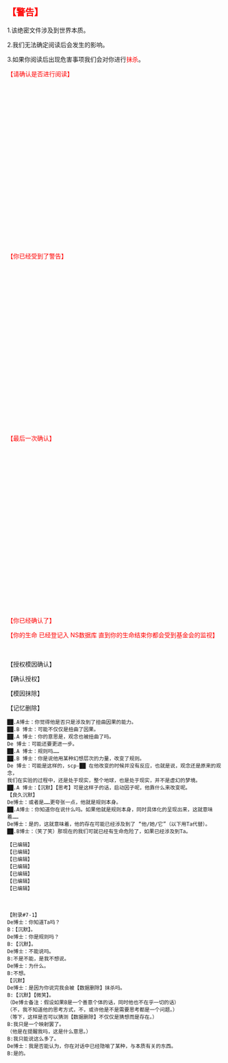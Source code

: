 ## <font color = "ff0000">【警告】</font>
1.该绝密文件涉及到世界本质。

2.我们无法确定阅读后会发生的影响。

3.如果你阅读后出现危害事项我们会对你进行<font color = "ff0000">抹杀</font>。

<font color = "ff0000">【请确认是否进行阅读】</font>
</br></br></br></br></br></br></br></br></br></br></br></br></br></br></br></br></br></br></br></br></br></br></br></br>





<font color = "ff0000">【你已经受到了警告】</font>
</br></br></br></br></br></br></br></br></br></br></br></br></br></br></br></br></br></br></br></br></br></br></br></br>






<font color = "ff0000">【最后一次确认】</font>
</br></br></br></br></br></br></br></br></br></br></br></br></br></br></br></br></br></br></br></br></br></br></br></br>


<font color = "ff0000">【你已经确认了】</font>

<font color = "ff0000">【你的生命 已经登记入 NS数据库 直到你的生命结束你都会受到基金会的监视】</font>
</br></br></br>

【授权模因确认】


【确认授权】

【模因抹除】

【记忆删除】

	██.A博士：你觉得他是否只是涉及到了扭曲因果的能力。
	██.B 博士：可能不仅仅是扭曲了因果。
	██.A 博士：你的意思是，观念也被扭曲了吗。
	De 博士：可能还要更进一步。
	██.A 博士：规则吗……
	██.B 博士：你是说他用某种幻想层次的力量，改变了规则。
	De 博士：可能是这样的，scp-██ 在他改变的时候并没有反应，也就是说，观念还是原来的观念，
	我们在实验的过程中，还是处于现实，整个地球，也是处于现实，并不是虚幻的梦境。
	██.A 博士：【沉默】【思考】可是这样子的话，启动因子呢，他靠什么来改变呢。
	【良久沉默】
	De博士：或者是……更夸张一点，他就是规则本身。
	██.A博士：你知道你在说什么吗。如果他就是规则本身，同时具体化的呈现出来，这就意味着……
	De博士：是的，这就意味着，他的存在可能已经涉及到了 “他/她/它”（以下用Ta代替）。
	██.B博士：（笑了笑）那现在的我们可就已经有生命危险了，如果已经涉及到Ta。

	【已编辑】
	【已编辑】
	【已编辑】
	【已编辑】
	【已编辑】
	【已编辑】
	【已编辑】

</br>

	【附录#7-1】
	De博士：你知道Ta吗？
	B：【沉默】。
	De博士：你是规则吗？
	B:【沉默】。
	De博士：不能说吗。
	B:不是不能，是我不想说。
	De博士：为什么。
	B:不想。
	【沉默】
	De博士：是因为你说完我会被【数据删除】抹杀吗。
	B:【沉默】【微笑】。
	（De博士备注：假设如果B是一个善意个体的话，同时他也不在乎一切的话）
	（不，我不知道他的思考方式，不，或许他是不是需要思考都是一个问题。）
	（等下，这样是否可以猜测【数据删除】不仅仅是猜想而是存在。）
	B:我只是一个映射罢了。
	（他是在提醒我吗，这是什么意思。）
	B:我只能说这么多了。
	De博士：我是否能认为，你在对话中已经隐喻了某种，与本质有关的东西。
	B:是的。























